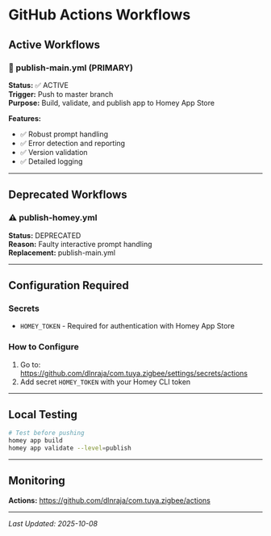# GitHub Actions Workflows

## Active Workflows

### 🚀 publish-main.yml (PRIMARY)
**Status:** ✅ ACTIVE  
**Trigger:** Push to master branch  
**Purpose:** Build, validate, and publish app to Homey App Store

**Features:**
- ✅ Robust prompt handling
- ✅ Error detection and reporting
- ✅ Version validation
- ✅ Detailed logging

---

## Deprecated Workflows

### ⚠️ publish-homey.yml
**Status:** DEPRECATED  
**Reason:** Faulty interactive prompt handling  
**Replacement:** publish-main.yml

---

## Configuration Required

### Secrets
- `HOMEY_TOKEN` - Required for authentication with Homey App Store

### How to Configure
1. Go to: https://github.com/dlnraja/com.tuya.zigbee/settings/secrets/actions
2. Add secret `HOMEY_TOKEN` with your Homey CLI token

---

## Local Testing

```bash
# Test before pushing
homey app build
homey app validate --level=publish
```

---

## Monitoring

**Actions:** https://github.com/dlnraja/com.tuya.zigbee/actions

---

*Last Updated: 2025-10-08*
